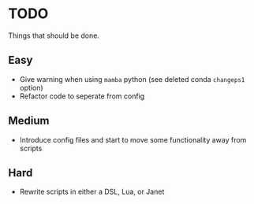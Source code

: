 # TODO
Things that should be done.

## Easy
* Give warning when using `mamba` python (see deleted conda `changeps1` option)
* Refactor code to seperate from config

## Medium
* Introduce config files and start to move some functionality away from scripts

## Hard
* Rewrite scripts in either a DSL, Lua, or Janet
